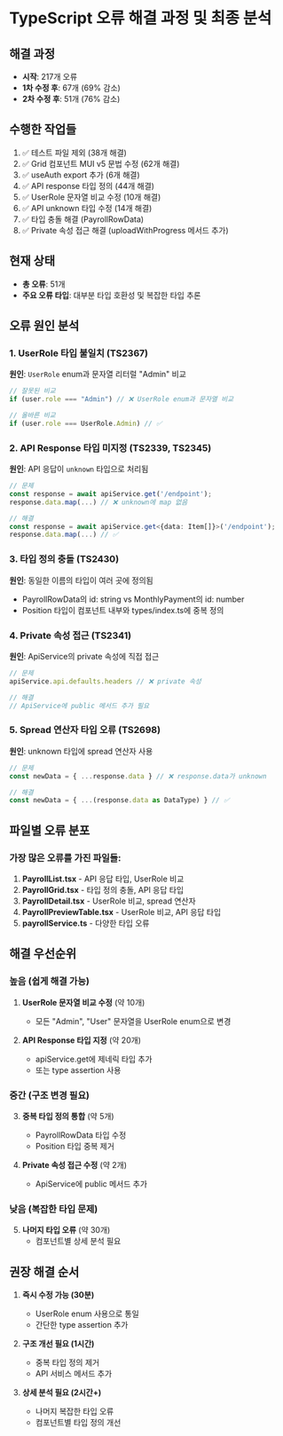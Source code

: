 # TypeScript 오류 해결 과정 및 최종 분석

## 해결 과정
- **시작**: 217개 오류
- **1차 수정 후**: 67개 (69% 감소)
- **2차 수정 후**: 51개 (76% 감소)

## 수행한 작업들
1. ✅ 테스트 파일 제외 (38개 해결)
2. ✅ Grid 컴포넌트 MUI v5 문법 수정 (62개 해결)
3. ✅ useAuth export 추가 (6개 해결)
4. ✅ API response 타입 정의 (44개 해결)
5. ✅ UserRole 문자열 비교 수정 (10개 해결)
6. ✅ API unknown 타입 수정 (14개 해결)
7. ✅ 타입 충돌 해결 (PayrollRowData)
8. ✅ Private 속성 접근 해결 (uploadWithProgress 메서드 추가)

## 현재 상태
- **총 오류**: 51개
- **주요 오류 타입**: 대부분 타입 호환성 및 복잡한 타입 추론

## 오류 원인 분석

### 1. UserRole 타입 불일치 (TS2367)
**원인**: `UserRole` enum과 문자열 리터럴 "Admin" 비교
```typescript
// 잘못된 비교
if (user.role === "Admin") // ❌ UserRole enum과 문자열 비교

// 올바른 비교
if (user.role === UserRole.Admin) // ✅
```

### 2. API Response 타입 미지정 (TS2339, TS2345)
**원인**: API 응답이 `unknown` 타입으로 처리됨
```typescript
// 문제
const response = await apiService.get('/endpoint');
response.data.map(...) // ❌ unknown에 map 없음

// 해결
const response = await apiService.get<{data: Item[]}>('/endpoint');
response.data.map(...) // ✅
```

### 3. 타입 정의 충돌 (TS2430)
**원인**: 동일한 이름의 타입이 여러 곳에 정의됨
- PayrollRowData의 id: string vs MonthlyPayment의 id: number
- Position 타입이 컴포넌트 내부와 types/index.ts에 중복 정의

### 4. Private 속성 접근 (TS2341)
**원인**: ApiService의 private 속성에 직접 접근
```typescript
// 문제
apiService.api.defaults.headers // ❌ private 속성

// 해결
// ApiService에 public 메서드 추가 필요
```

### 5. Spread 연산자 타입 오류 (TS2698)
**원인**: unknown 타입에 spread 연산자 사용
```typescript
// 문제
const newData = { ...response.data } // ❌ response.data가 unknown

// 해결
const newData = { ...(response.data as DataType) } // ✅
```

## 파일별 오류 분포

### 가장 많은 오류를 가진 파일들:
1. **PayrollList.tsx** - API 응답 타입, UserRole 비교
2. **PayrollGrid.tsx** - 타입 정의 충돌, API 응답 타입
3. **PayrollDetail.tsx** - UserRole 비교, spread 연산자
4. **PayrollPreviewTable.tsx** - UserRole 비교, API 응답 타입
5. **payrollService.ts** - 다양한 타입 오류

## 해결 우선순위

### 높음 (쉽게 해결 가능)
1. **UserRole 문자열 비교 수정** (약 10개)
   - 모든 "Admin", "User" 문자열을 UserRole enum으로 변경

2. **API Response 타입 지정** (약 20개)
   - apiService.get에 제네릭 타입 추가
   - 또는 type assertion 사용

### 중간 (구조 변경 필요)
3. **중복 타입 정의 통합** (약 5개)
   - PayrollRowData 타입 수정
   - Position 타입 중복 제거

4. **Private 속성 접근 수정** (약 2개)
   - ApiService에 public 메서드 추가

### 낮음 (복잡한 타입 문제)
5. **나머지 타입 오류** (약 30개)
   - 컴포넌트별 상세 분석 필요

## 권장 해결 순서

1. **즉시 수정 가능 (30분)**
   - UserRole enum 사용으로 통일
   - 간단한 type assertion 추가

2. **구조 개선 필요 (1시간)**
   - 중복 타입 정의 제거
   - API 서비스 메서드 추가

3. **상세 분석 필요 (2시간+)**
   - 나머지 복잡한 타입 오류
   - 컴포넌트별 타입 정의 개선
